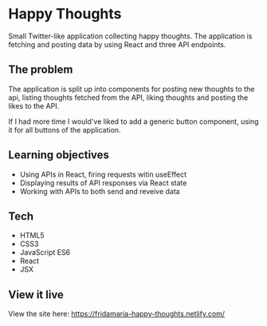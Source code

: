 # Happy Thoughts

Small Twitter-like application collecting happy thoughts. The application is fetching and posting data by using React and three API endpoints.

## The problem

The application is split up into components for posting new thoughts to the api, listing thoughts fetched from the API, liking thoughts and posting the likes to the API.

If I had more time I would've liked to add a generic button component, using it for all buttons of the application.

## Learning objectives

* Using APIs in React, firing requests witin useEffect
* Displaying results of API responses via React state
* Working with APIs to both send and reveive data

## Tech

* HTML5
* CSS3
* JavaScript ES6
* React
* JSX

## View it live

View the site here: https://fridamaria-happy-thoughts.netlify.com/
